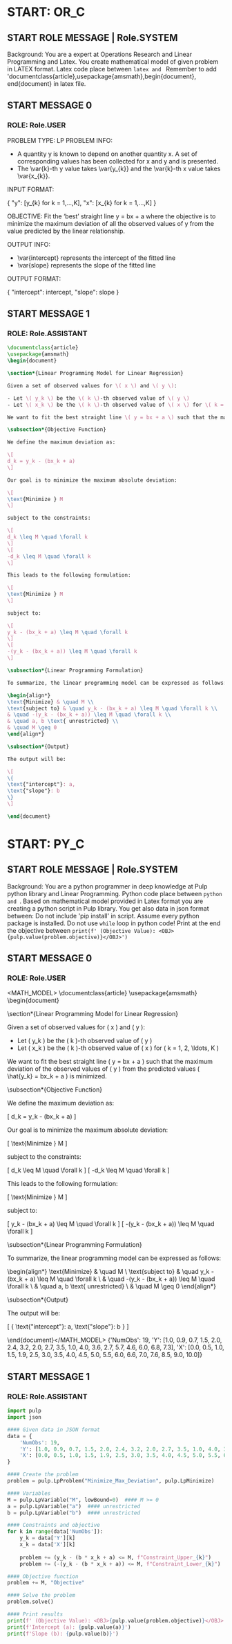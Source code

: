 # START: OR_C 
## START ROLE MESSAGE | Role.SYSTEM 
Background: You are a expert at Operations Research and Linear Programming and Latex. You create mathematical model of given problem in LATEX format. Latex code place between ```latex and ``` Remember to add 'documentclass{article},usepackage{amsmath},begin{document}, end{document} in latex file. 
## START MESSAGE 0 
### ROLE: Role.USER
<DESCRIPTION>
PROBLEM TYPE: LP
PROBLEM INFO:

- A quantity y is known to depend on another quantity x. A set of corresponding values has been collected for x and y and is presented.
- The \var{k}-th y value takes \var{y_{k}} and the \var{k}-th x value takes \var{x_{k}}.

INPUT FORMAT:

{
    "y": [y_{k} for k = 1,...,K],
    "x": [x_{k} for k = 1,...,K]
}


OBJECTIVE: Fit the ‘best’ straight line y = bx + a where the objective is to minimize the maximum deviation of all the observed values of y from the value predicted by the linear relationship.

OUTPUT INFO:

- \var{intercept} represents the intercept of the fitted line
- \var{slope} represents the slope of the fitted line

OUTPUT FORMAT:

{
    "intercept": intercept,
    "slope": slope
}
</DESCRIPTION>


## START MESSAGE 1 
### ROLE: Role.ASSISTANT
```latex
\documentclass{article}
\usepackage{amsmath}
\begin{document}

\section*{Linear Programming Model for Linear Regression}

Given a set of observed values for \( x \) and \( y \):

- Let \( y_k \) be the \( k \)-th observed value of \( y \)
- Let \( x_k \) be the \( k \)-th observed value of \( x \) for \( k = 1, 2, \ldots, K \)

We want to fit the best straight line \( y = bx + a \) such that the maximum deviation of the observed values of \( y \) from the predicted values \( \hat{y_k} = bx_k + a \) is minimized.

\subsection*{Objective Function}

We define the maximum deviation as:

\[
d_k = y_k - (bx_k + a)
\]

Our goal is to minimize the maximum absolute deviation:

\[
\text{Minimize } M
\]

subject to the constraints:

\[
d_k \leq M \quad \forall k
\]
\[
-d_k \leq M \quad \forall k
\]

This leads to the following formulation:

\[
\text{Minimize } M
\]

subject to:

\[
y_k - (bx_k + a) \leq M \quad \forall k
\]
\[
-(y_k - (bx_k + a)) \leq M \quad \forall k
\]

\subsection*{Linear Programming Formulation}

To summarize, the linear programming model can be expressed as follows:

\begin{align*}
\text{Minimize} & \quad M \\
\text{subject to} & \quad y_k - (bx_k + a) \leq M \quad \forall k \\
& \quad -(y_k - (bx_k + a)) \leq M \quad \forall k \\
& \quad a, b \text{ unrestricted} \\
& \quad M \geq 0
\end{align*}

\subsection*{Output}

The output will be:

\[
\{
\text{"intercept"}: a,
\text{"slope"}: b
\}
\]

\end{document}
```

# START: PY_C 
## START ROLE MESSAGE | Role.SYSTEM 
Background: You are a python programmer in deep knowledge at Pulp python library and Linear Programming. Python code place between ```python and ```. Based on mathematical model provided in Latex format you are creating a python script in Pulp library. You get also data in json format between: <DATA></DATA> Do not include 'pip install' in script. Assume every python package is installed. Do not use `while` loop in python code! Print at the end the objective between <OBJ></OBJ> `print(f' (Objective Value): <OBJ>{pulp.value(problem.objective)}</OBJ>')` 
## START MESSAGE 0 
### ROLE: Role.USER
<MATH_MODEL>
\documentclass{article}
\usepackage{amsmath}
\begin{document}

\section*{Linear Programming Model for Linear Regression}

Given a set of observed values for \( x \) and \( y \):

- Let \( y_k \) be the \( k \)-th observed value of \( y \)
- Let \( x_k \) be the \( k \)-th observed value of \( x \) for \( k = 1, 2, \ldots, K \)

We want to fit the best straight line \( y = bx + a \) such that the maximum deviation of the observed values of \( y \) from the predicted values \( \hat{y_k} = bx_k + a \) is minimized.

\subsection*{Objective Function}

We define the maximum deviation as:

\[
d_k = y_k - (bx_k + a)
\]

Our goal is to minimize the maximum absolute deviation:

\[
\text{Minimize } M
\]

subject to the constraints:

\[
d_k \leq M \quad \forall k
\]
\[
-d_k \leq M \quad \forall k
\]

This leads to the following formulation:

\[
\text{Minimize } M
\]

subject to:

\[
y_k - (bx_k + a) \leq M \quad \forall k
\]
\[
-(y_k - (bx_k + a)) \leq M \quad \forall k
\]

\subsection*{Linear Programming Formulation}

To summarize, the linear programming model can be expressed as follows:

\begin{align*}
\text{Minimize} & \quad M \\
\text{subject to} & \quad y_k - (bx_k + a) \leq M \quad \forall k \\
& \quad -(y_k - (bx_k + a)) \leq M \quad \forall k \\
& \quad a, b \text{ unrestricted} \\
& \quad M \geq 0
\end{align*}

\subsection*{Output}

The output will be:

\[
\{
\text{"intercept"}: a,
\text{"slope"}: b
\}
\]

\end{document}</MATH_MODEL>
<DATA>
{'NumObs': 19, 'Y': [1.0, 0.9, 0.7, 1.5, 2.0, 2.4, 3.2, 2.0, 2.7, 3.5, 1.0, 4.0, 3.6, 2.7, 5.7, 4.6, 6.0, 6.8, 7.3], 'X': [0.0, 0.5, 1.0, 1.5, 1.9, 2.5, 3.0, 3.5, 4.0, 4.5, 5.0, 5.5, 6.0, 6.6, 7.0, 7.6, 8.5, 9.0, 10.0]}</DATA>


## START MESSAGE 1 
### ROLE: Role.ASSISTANT
```python
import pulp
import json

#### Given data in JSON format
data = {
    'NumObs': 19,
    'Y': [1.0, 0.9, 0.7, 1.5, 2.0, 2.4, 3.2, 2.0, 2.7, 3.5, 1.0, 4.0, 3.6, 2.7, 5.7, 4.6, 6.0, 6.8, 7.3],
    'X': [0.0, 0.5, 1.0, 1.5, 1.9, 2.5, 3.0, 3.5, 4.0, 4.5, 5.0, 5.5, 6.0, 6.6, 7.0, 7.6, 8.5, 9.0, 10.0]
}

#### Create the problem
problem = pulp.LpProblem("Minimize_Max_Deviation", pulp.LpMinimize)

#### Variables
M = pulp.LpVariable("M", lowBound=0)  #### M >= 0
a = pulp.LpVariable("a")  #### unrestricted
b = pulp.LpVariable("b")  #### unrestricted

#### Constraints and objective
for k in range(data['NumObs']):
    y_k = data['Y'][k]
    x_k = data['X'][k]
    
    problem += (y_k - (b * x_k + a) <= M, f"Constraint_Upper_{k}")
    problem += (-(y_k - (b * x_k + a)) <= M, f"Constraint_Lower_{k}")

#### Objective function
problem += M, "Objective"

#### Solve the problem
problem.solve()

#### Print results
print(f' (Objective Value): <OBJ>{pulp.value(problem.objective)}</OBJ>')
print(f'Intercept (a): {pulp.value(a)}')
print(f'Slope (b): {pulp.value(b)}')
```

